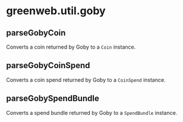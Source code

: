 # greenweb.util.goby

## parseGobyCoin

Converts a coin returned by Goby to a `Coin` instance.

## parseGobyCoinSpend

Converts a coin spend returned by Goby to a `CoinSpend` instance.

## parseGobySpendBundle

Converts a spend bundle returned by Goby to a `SpendBundle` instance.